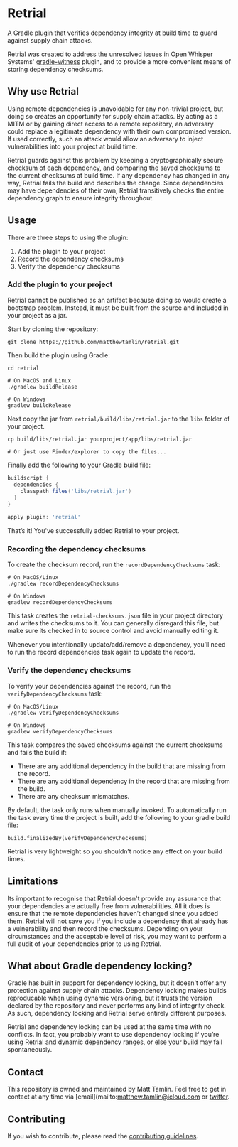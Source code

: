 # Retrial
A Gradle plugin that verifies dependency integrity at build time to guard against supply chain attacks.

Retrial was created to address the unresolved issues in Open Whisper Systems' [gradle-witness](https://github.com/signalapp/gradle-witness) plugin, and to provide a more convenient means of storing dependency checksums.

## Why use Retrial
Using remote dependencies is unavoidable for any non-trivial project, but doing so creates an opportunity for supply chain attacks. By acting as a MITM or by gaining direct access to a remote repository, an adversary could replace a legitimate dependency with their own compromised version. If used correctly, such an attack would allow an adversary to inject vulnerabilities into your project at build time.

Retrial guards against this problem by keeping a cryptographically secure checksum of each dependency, and comparing the saved checksums to the current checksums at build time. If any dependency has changed in any way, Retrial fails the build and describes the change. Since dependencies may have dependencies of their own, Retrial transitively checks the entire dependency graph to ensure integrity throughout.

## Usage
There are three steps to using the plugin:
1. Add the plugin to your project
2. Record the dependency checksums
3. Verify the dependency checksums

### Add the plugin to your project
Retrial cannot be published as an artifact because doing so would create a bootstrap problem. Instead, it must be built from the source and included in your project as a jar.

Start by cloning the repository:
```shell
git clone https://github.com/matthewtamlin/retrial.git
```

Then build the plugin using Gradle:
```shell
cd retrial

# On MacOS and Linux
./gradlew buildRelease

# On Windows
gradlew buildRelease
```

Next copy the jar from `retrial/build/libs/retrial.jar` to the `libs` folder of your project.
```shell
cp build/libs/retrial.jar yourproject/app/libs/retrial.jar

# Or just use Finder/explorer to copy the files...
```

Finally add the following to your Gradle build file:
```gradle
buildscript {
  dependencies {
    classpath files('libs/retrial.jar')
  }
}

apply plugin: 'retrial'

```

That’s it! You've successfully added Retrial to your project.

### Recording the dependency checksums
To create the checksum record, run the `recordDependencyChecksums` task:
```
# On MacOS/Linux
./gradlew recordDependencyChecksums

# On Windows
gradlew recordDependencyChecksums
```

This task creates the `retrial-checksums.json` file in your project directory and writes the checksums to it. You can generally disregard this file, but make sure its checked in to source control and avoid manually editing it.

Whenever you intentionally update/add/remove a dependency, you’ll need to run the record dependencies task again to update the record.

### Verify the dependency checksums
To verify your dependencies against the record, run the `verifyDependencyChecksums` task:
```
# On MacOS/Linux
./gradlew verifyDependencyChecksums

# On Windows
gradlew verifyDependencyChecksums
```

This task compares the saved checksums against the current checksums and fails the build if:
- There are any additional dependency in the build that are missing from the record.
- There are any additional dependency in the record that are missing from the build.
- There are any checksum mismatches.

By default, the task only runs when manually invoked. To automatically run the task every time the project is built, add the following to your gradle build file:
```
build.finalizedBy(verifyDependencyChecksums)
```

Retrial is very lightweight so you shouldn’t notice any effect on your build times.

## Limitations
Its important to recognise that Retrial doesn't provide any assurance that your dependencies are actually free from vulnerabilities. All it does is ensure that the remote dependencies haven’t changed since you added them. Retrial will not save you if you include a dependency that already has a vulnerability and then record the checksums. Depending on your circumstances and the acceptable level of risk, you may want to perform a full audit of your dependencies prior to using Retrial.

## What about Gradle dependency locking?
Gradle has built in support for dependency locking, but it doesn't offer any protection against supply chain attacks. Dependency locking makes builds reproducable when using dynamic versioning, but it trusts the version declared by the repository and never performs any kind of integrity check. As such, dependency locking and Retrial serve entirely different purposes. 

Retrial and dependency locking can be used at the same time with no conflicts. In fact, you probably want to use dependency locking if you’re using Retrial and dynamic dependency ranges, or else your build may fail spontaneously.

## Contact
This repository is owned and maintained by Matt Tamlin. Feel free to get in contact at any time via [email](mailto:matthew.tamlin@icloud.com or [twitter](https://twitter.com/tamlinmatthew).

## Contributing
If you wish to contribute, please read the [contributing guidelines](CONTRIBUTING.md).